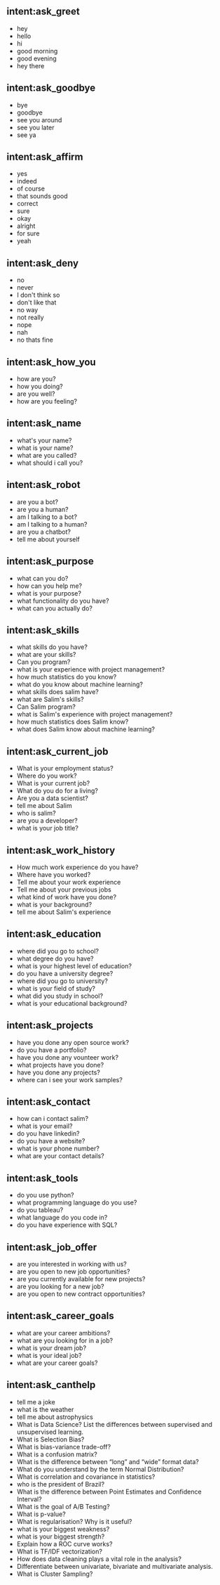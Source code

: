 ## intent:ask_greet
- hey
- hello
- hi
- good morning
- good evening
- hey there

## intent:ask_goodbye
- bye
- goodbye
- see you around
- see you later
- see ya

## intent:ask_affirm
- yes
- indeed
- of course
- that sounds good
- correct
- sure
- okay
- alright
- for sure
- yeah

## intent:ask_deny
- no
- never
- I don't think so
- don't like that
- no way
- not really
- nope
- nah
- no thats fine

## intent:ask_how_you
- how are you?
- how you doing?
- are you well?
- how are you feeling?

## intent:ask_name
- what's your name?
- what is your name?
- what are you called?
- what should i call you?

## intent:ask_robot
- are you a bot?
- are you a human?
- am I talking to a bot?
- am I talking to a human?
- are you a chatbot?
- tell me about yourself

## intent:ask_purpose
- what can you do?
- how can you help me?
- what is your purpose?
- what functionality do you have?
- what can you actually do?

## intent:ask_skills
- what skills do you have?
- what are your skills?
- Can you program?
- what is your experience with project management?
- how much statistics do you know?
- what do you know about machine learning?
- what skills does salim have?
- what are Salim's skills?
- Can Salim program?
- what is Salim's experience with project management?
- how much statistics does Salim know?
- what does Salim know about machine learning?

## intent:ask_current_job
- What is your employment status?
- Where do you work?
- What is your current job?
- What do you do for a living?
- Are you a data scientist?
- tell me about Salim
- who is salim?
- are you a developer?
- what is your job title?

## intent:ask_work_history
- How much work experience do you have?
- Where have you worked?
- Tell me about your work experience
- Tell me about your previous jobs
- what kind of work have you done?
- what is your background?
- tell me about Salim's experience

## intent:ask_education
- where did you go to school?
- what degree do you have?
- what is your highest level of education?
- do you have a university degree?
- where did you go to university?
- what is your field of study?
- what did you study in school?
- what is your educational background?

## intent:ask_projects
- have you done any open source work?
- do you have a portfolio?
- have you done any vounteer work?
- what projects have you done?
- have you done any projects?
- where can i see your work samples?

## intent:ask_contact
- how can i contact salim?
- what is your email?
- do you have linkedin?
- do you have a website?
- what is your phone number?
- what are your contact details?

## intent:ask_tools
- do you use python?
- what programming language do you use?
- do you tableau?
- what language do you code in?
- do you have experience with SQL?

## intent:ask_job_offer
- are you interested in working with us?
- are you open to new job opportunities?
- are you currently available for new projects?
- are you looking for a new job?
- are you open to new contract opportunities?

## intent:ask_career_goals
- what are your career ambitions?
- what are you looking for in a job?
- what is your dream job?
- what is your ideal job?
- what are your career goals?

## intent:ask_canthelp
- tell me a joke
- what is the weather
- tell me about astrophysics
- What is Data Science? List the differences between supervised and unsupervised learning.
- What is Selection Bias?
- What is bias-variance trade-off?
- What is a confusion matrix?
- What is the difference between “long” and “wide” format data?
- What do you understand by the term Normal Distribution?
- What is correlation and covariance in statistics?
- who is the president of Brazil?
- What is the difference between Point Estimates and Confidence Interval?
- What is the goal of A/B Testing?
- What is p-value?
- What is regularisation? Why is it useful?
- what is your biggest weakness?
- what is your biggest strength?
- Explain how a ROC curve works?
- What is TF/IDF vectorization?
- How does data cleaning plays a vital role in the analysis?
- Differentiate between univariate, bivariate and multivariate analysis.
- What is Cluster Sampling?